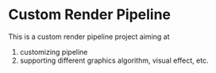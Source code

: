 # Custom Render Pipeline
This is a custom render pipeline project aiming at
1. customizing pipeline
2. supporting different graphics algorithm, visual effect, etc. 
